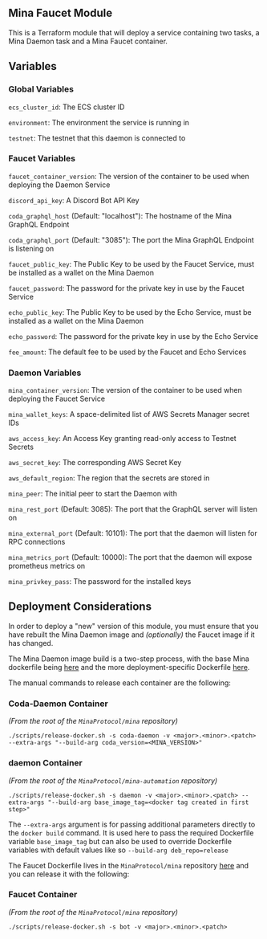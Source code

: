 ## Mina Faucet Module

This is a Terraform module that will deploy a service containing two tasks, a Mina Daemon task and a Mina Faucet container.

## Variables 

### Global Variables 

`ecs_cluster_id`: The ECS cluster ID

`environment`: The environment the service is running in

`testnet`: The testnet that this daemon is connected to

### Faucet Variables

`faucet_container_version`: The version of the container to be used when deploying the Daemon Service

`discord_api_key`: A Discord Bot API Key

`coda_graphql_host` (Default: "localhost"): The hostname of the Mina GraphQL Endpoint

`coda_graphql_port` (Default: "3085"): The port the Mina GraphQL Endpoint is listening on

`faucet_public_key`: The Public Key to be used by the Faucet Service, must be installed as a wallet on the Mina Daemon

`faucet_password`: The password for the private key in use by the Faucet Service

`echo_public_key`: The Public Key to be used by the Echo Service, must be installed as a wallet on the Mina Daemon

`echo_password`: The password for the private key in use by the Echo Service

`fee_amount`: The default fee to be used by the Faucet and Echo Services

### Daemon Variables

`mina_container_version`: The version of the container to be used when deploying the Faucet Service

`mina_wallet_keys`: A space-delimited list of AWS Secrets Manager secret IDs

`aws_access_key`: An Access Key granting read-only access to Testnet Secrets

`aws_secret_key`: The corresponding AWS Secret Key

`aws_default_region`: The region that the secrets are stored in

`mina_peer`: The initial peer to start the Daemon with

`mina_rest_port` (Default: 3085): The port that the GraphQL server will listen on

`mina_external_port` (Default: 10101): The port that the daemon will listen for RPC connections

`mina_metrics_port` (Default: 10000): The port that the daemon will expose prometheus metrics on

`mina_privkey_pass`: The password for the installed keys

## Deployment Considerations

In order to deploy a "new" version of this module, you must ensure that you have rebuilt the Mina Daemon image and *(optionally)* the Faucet image if it has changed.

The Mina Daemon image build is a two-step process, with the base Mina dockerfile being [here](https://github.com/MinaProtocol/mina/blob/develop/dockerfiles/Dockerfile-coda-daemon) and the more deployment-specific Dockerfile [here](https://github.com/MinaProtocol/mina-automation/blob/master/services/daemon/Dockerfile). 

The manual commands to release each container are the following: 

### Coda-Daemon Container

*(From the root of the `MinaProtocol/mina` repository)*

`./scripts/release-docker.sh -s coda-daemon -v <major>.<minor>.<patch> --extra-args "--build-arg coda_version=<MINA_VERSION>"`

### daemon Container

*(From the root of the `MinaProtocol/mina-automation` repository)*

`./scripts/release-docker.sh -s daemon -v <major>.<minor>.<patch> --extra-args "--build-arg base_image_tag=<docker tag created in first step>"`

The `--extra-args` argument is for passing additional parameters directly to the `docker build` command. It is used here to pass the required Dockerfile variable `base_image_tag` but can also be used to override Dockerfile variables with default values like so `--build-arg deb_repo=release`

The Faucet Dockerfile lives in the `MinaProtocol/mina` repository [here](https://github.com/MinaProtocol/mina/blob/develop/frontend/bot/Dockerfile) and you can release it with the following: 

### Faucet Container 

*(From the root of the `MinaProtocol/mina` repository)*

`./scripts/release-docker.sh -s bot -v <major>.<minor>.<patch>`

